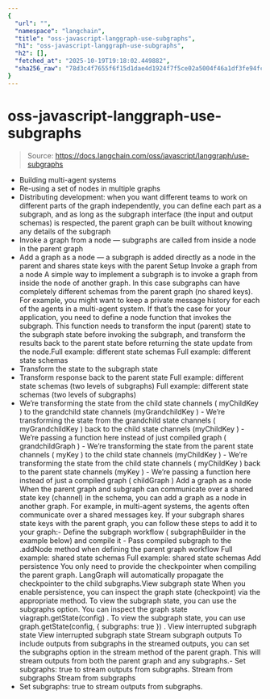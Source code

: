 ```yaml
---
{
  "url": "",
  "namespace": "langchain",
  "title": "oss-javascript-langgraph-use-subgraphs",
  "h1": "oss-javascript-langgraph-use-subgraphs",
  "h2": [],
  "fetched_at": "2025-10-19T19:18:02.449882",
  "sha256_raw": "78d3c4f7655f6f15d1dae4d1924f7f5ce02a5004f46a1df3fe94fc3c493f4215"
}
---
```


# oss-javascript-langgraph-use-subgraphs

> Source: https://docs.langchain.com/oss/javascript/langgraph/use-subgraphs

- Building multi-agent systems
- Re-using a set of nodes in multiple graphs
- Distributing development: when you want different teams to work on different parts of the graph independently, you can define each part as a subgraph, and as long as the subgraph interface (the input and output schemas) is respected, the parent graph can be built without knowing any details of the subgraph
- Invoke a graph from a node — subgraphs are called from inside a node in the parent graph
- Add a graph as a node — a subgraph is added directly as a node in the parent and shares state keys with the parent
Setup
Invoke a graph from a node
A simple way to implement a subgraph is to invoke a graph from inside the node of another graph. In this case subgraphs can have completely different schemas from the parent graph (no shared keys). For example, you might want to keep a private message history for each of the agents in a multi-agent system. If that’s the case for your application, you need to define a node function that invokes the subgraph. This function needs to transform the input (parent) state to the subgraph state before invoking the subgraph, and transform the results back to the parent state before returning the state update from the node.Full example: different state schemas
Full example: different state schemas
- Transform the state to the subgraph state
- Transform response back to the parent state
Full example: different state schemas (two levels of subgraphs)
Full example: different state schemas (two levels of subgraphs)
- We’re transforming the state from the child state channels (
myChildKey
) to the grandchild state channels (myGrandchildKey
) - We’re transforming the state from the grandchild state channels (
myGrandchildKey
) back to the child state channels (myChildKey
) - We’re passing a function here instead of just compiled graph (
grandchildGraph
) - We’re transforming the state from the parent state channels (
myKey
) to the child state channels (myChildKey
) - We’re transforming the state from the child state channels (
myChildKey
) back to the parent state channels (myKey
) - We’re passing a function here instead of just a compiled graph (
childGraph
)
Add a graph as a node
When the parent graph and subgraph can communicate over a shared state key (channel) in the schema, you can add a graph as a node in another graph. For example, in multi-agent systems, the agents often communicate over a shared messages key. If your subgraph shares state keys with the parent graph, you can follow these steps to add it to your graph:- Define the subgraph workflow (
subgraphBuilder
in the example below) and compile it - Pass compiled subgraph to the
.addNode
method when defining the parent graph workflow
Full example: shared state schemas
Full example: shared state schemas
Add persistence
You only need to provide the checkpointer when compiling the parent graph. LangGraph will automatically propagate the checkpointer to the child subgraphs.View subgraph state
When you enable persistence, you can inspect the graph state (checkpoint) via the appropriate method. To view the subgraph state, you can use the subgraphs option. You can inspect the graph state viagraph.getState(config)
. To view the subgraph state, you can use graph.getState(config, { subgraphs: true })
.
View interrupted subgraph state
View interrupted subgraph state
Stream subgraph outputs
To include outputs from subgraphs in the streamed outputs, you can set the subgraphs option in the stream method of the parent graph. This will stream outputs from both the parent graph and any subgraphs.- Set
subgraphs: true
to stream outputs from subgraphs.
Stream from subgraphs
Stream from subgraphs
- Set
subgraphs: true
to stream outputs from subgraphs.